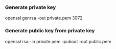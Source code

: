 ### Generate private key
openssl genrsa -out private.pem 3072

### Generate public key from private key
openssl rsa -in private.pem -pubout -out public.pem